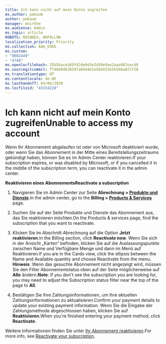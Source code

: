 ```yaml
---
title: Ich kann nicht auf mein Konto zugreifen
ms.author: pebaum
author: pebaum
manager: mnirkhe
ms.audience: Admin
ms.topic: article
ROBOTS: NOINDEX, NOFOLLOW
localization_priority: Priority
ms.collection: Adm_O365
ms.custom:
- "9002449"
- "4748"
ms.openlocfilehash: 25b5bace169fd2de0d3e2d59e9ae2aaa987eacd0
ms.sourcegitcommit: ff4b89d630597a044441e56d415b5b566a821f28
ms.translationtype: HT
ms.contentlocale: de-DE
ms.lasthandoff: 04/06/2020
ms.locfileid: "43154228"
---
```

# <a name="unable-to-access-my-account"></a><span data-ttu-id="7c270-102">Ich kann nicht auf mein Konto zugreifen</span><span class="sxs-lookup"><span data-stu-id="7c270-102">Unable to access my account</span></span>

<span data-ttu-id="7c270-103">Wenn Ihr Abonnement abgelaufen ist oder von Microsoft deaktiviert wurde, oder wenn Sie das Abonnement in der Mitte eines Bereitstellungszeitraums gekündigt haben, können Sie es im Admin Center reaktivieren.</span><span class="sxs-lookup"><span data-stu-id="7c270-103">If your subscription expires, or was disabled by Microsoft, or if you cancelled it in the middle of the subscription term, you can reactivate it in the admin center.</span></span>

<span data-ttu-id="7c270-104">**Reaktivieren eines Abonnements**</span><span class="sxs-lookup"><span data-stu-id="7c270-104">**Reactivate a subscription**</span></span>

1. <span data-ttu-id="7c270-105">Navigieren Sie im Admin Center zur Seite **Abrechnung > [Produkte und Dienste](https://go.microsoft.com/fwlink/p/?linkid=842054)**.</span><span class="sxs-lookup"><span data-stu-id="7c270-105">In the admin center, go to the **Billing > [Products & Services](https://go.microsoft.com/fwlink/p/?linkid=842054)** page.</span></span>

2. <span data-ttu-id="7c270-106">Suchen Sie auf der Seite Produkte und Dienste das Abonnement aus, das Sie reaktivieren möchten.</span><span class="sxs-lookup"><span data-stu-id="7c270-106">On the Products & services page, find the subscription that you want to reactivate.</span></span>

3. <span data-ttu-id="7c270-107">Klicken Sie im Abschnitt Abrechnung auf die Option **Jetzt reaktivieren**.</span><span class="sxs-lookup"><span data-stu-id="7c270-107">In the Billing section, click **Reactivate now**.</span></span>  <span data-ttu-id="7c270-108">Wenn Sie sich in der Ansicht „Karten“ befinden, klicken Sie auf die Auslassungspunkte zwischen Name und Verfügbare Menge und dann im Menü auf Reaktivieren.</span><span class="sxs-lookup"><span data-stu-id="7c270-108">If you are in the Cards view, click the ellipsis between the Name and Available quantity and choose Reactivate from the menu.</span></span> <span data-ttu-id="7c270-109">**Hinweis**: Wenn das gesuchte Abonnement nicht angezeigt wird, müssen Sie den Filter Abonnementstatus oben auf der Seite möglicherweise auf **Alle** ändern.</span><span class="sxs-lookup"><span data-stu-id="7c270-109">**Note**: If you don't see the subscription you are looking for, you may need to adjust the Subscription status filter near the top of the page to **All**.</span></span>

4. <span data-ttu-id="7c270-110">Bestätigen Sie Ihre Zahlungsinformationen, um Ihre aktuellen Zahlungsinformationen zu aktualisieren.</span><span class="sxs-lookup"><span data-stu-id="7c270-110">Confirm your payment details to update your existing payment information.</span></span> <span data-ttu-id="7c270-111">Wenn Sie die Eingabe der Zahlungsmethode abgeschlossen haben, klicken Sie auf **Reaktivieren**.</span><span class="sxs-lookup"><span data-stu-id="7c270-111">When you're finished entering your payment method, click **Reactivate**.</span></span>

<span data-ttu-id="7c270-112">Weitere Informationen finden Sie unter [Ihr Abonnement reaktivieren](https://docs.microsoft.com/office365/admin/subscriptions-and-billing/reactivate-your-subscription).</span><span class="sxs-lookup"><span data-stu-id="7c270-112">For more info, see [Reactivate your subscription](https://docs.microsoft.com/office365/admin/subscriptions-and-billing/reactivate-your-subscription).</span></span>
